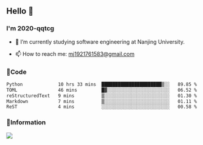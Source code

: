 ## Hello 👋


### I'm 2020-qqtcg

- 🔭 I’m currently studying software engineering at Nanjing University. 
<!-- - 🌱 I’m currently learning MLsys and -->
<!-- - 👯 I’m looking to collaborate on ... -->
<!-- - 🤔 I’m looking for help with ... -->
<!-- - 💬 Ask me about ... -->
- 📫 How to reach me: mj1921761583@gmail.com
<!-- - 😄 Pronouns: ... -->
<!-- - ⚡ Fun fact: ... -->

### 🌱Code
<!--START_SECTION:waka-->

```txt
Python             10 hrs 33 mins  ██████████████████████▒░░   89.85 %
TOML               46 mins         █▓░░░░░░░░░░░░░░░░░░░░░░░   06.52 %
reStructuredText   9 mins          ▒░░░░░░░░░░░░░░░░░░░░░░░░   01.30 %
Markdown           7 mins          ▒░░░░░░░░░░░░░░░░░░░░░░░░   01.11 %
ReST               4 mins          ░░░░░░░░░░░░░░░░░░░░░░░░░   00.58 %
```

<!--END_SECTION:waka-->

### 💬Information
![](https://github-readme-stats.vercel.app/api?username=2020-qqtcg&theme=buefy&hide_border=false)


<!-- <div align="center"> <img src="https://github-readme-activity-graph.vercel.app/graph?username=2020-qqtcg&theme=minimal" /> </div> -->


